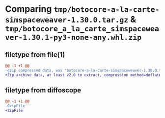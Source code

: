 # Comparing `tmp/botocore-a-la-carte-simspaceweaver-1.30.0.tar.gz` & `tmp/botocore_a_la_carte_simspaceweaver-1.30.1-py3-none-any.whl.zip`

## filetype from file(1)

```diff
@@ -1 +1 @@
-gzip compressed data, was "botocore-a-la-carte-simspaceweaver-1.30.0.tar", last modified: Tue Jul  4 01:45:11 2023, max compression
+Zip archive data, at least v2.0 to extract, compression method=deflate
```

## filetype from diffoscope

```diff
@@ -1 +1 @@
-GzipFile
+ZipFile
```

